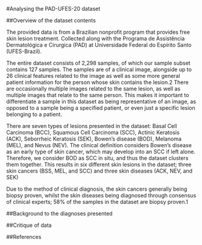 #Analysing the PAD-UFES-20 dataset 

##Overview of the dataset contents 

The provided data is from a Brazilian nonprofit program that provides free skin lesion treatment. Collected along with the Programa de Assistência Dermatológica e Cirurgica (PAD) at Universidade Federal do Espírito Santo (UFES-Brazil). 

The entire dataset consists of 2,298 samples, of which our sample subset contains 127 samples. The samples are of a clinical image, alongside up to 26 clinical features related to the image as well as some more general patient information for the person whose skin contains the lesion.2 There are occasionally multiple images related to the same lesion, as well as multiple images that relate to the same person. This makes it important to differentiate a sample in this dataset as being representative of an image, as opposed to a sample being a specified patient, or even just a specific lesion belonging to a patient. 

There are seven types of lesions presented in the dataset: Basal Cell Carcinoma (BCC), Squamous Cell Carcinoma (SCC), Actinic Keratosis (ACK), Seborrheic Keratosis (SEK), Bowen’s disease (BOD), Melanoma (MEL), and Nevus (NEV). The clinical definition considers Bowen’s disease as an early type of skin cancer, which may develop into an SCC if left alone. Therefore, we consider BOD as SCC in situ, and thus the dataset clusters them together. This results in six different skin lesions in the dataset; three skin cancers (BSS, MEL, and SCC) and three skin diseases (ACK, NEV, and SEK) 

Due to the method of clinical diagnosis, the skin cancers generally being biopsy proven, whilst the skin diseases being diagnosed through consensus of clinical experts; 58% of the samples in the dataset are biopsy proven.1 

##Background to the diagnoses presented


##Critique of data

##References

